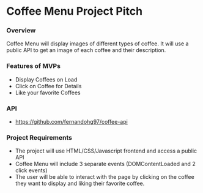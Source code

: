 # Coffee Menu Project Pitch

### Overview
Coffee Menu will display images of different types of coffee. It will use a public API to get an image of each coffee and their description.

### Features of MVPs
* Display Coffees on Load 
* Click on Coffee for Details
* Like your favorite Coffees

### API
* https://github.com/fernandohg97/coffee-api

### Project Requirements
* The project will use HTML/CSS/Javascript frontend and access a public API
* Coffee Menu will include 3 separate events (DOMContentLoaded and 2 click events)
* The user will be able to interact with the page by clicking on the coffee they want to display and liking their favorite coffee.

